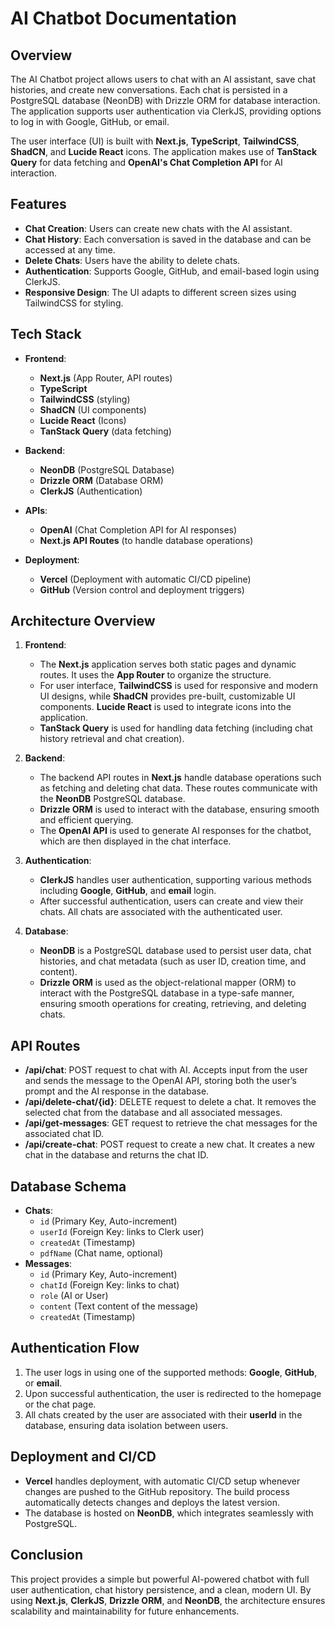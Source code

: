 # AI Chatbot Documentation

## Overview

The AI Chatbot project allows users to chat with an AI assistant, save chat histories, and create new conversations. Each chat is persisted in a PostgreSQL database (NeonDB) with Drizzle ORM for database interaction. The application supports user authentication via ClerkJS, providing options to log in with Google, GitHub, or email.

The user interface (UI) is built with **Next.js**, **TypeScript**, **TailwindCSS**, **ShadCN**, and **Lucide React** icons. The application makes use of **TanStack Query** for data fetching and **OpenAI's Chat Completion API** for AI interaction.

## Features

- **Chat Creation**: Users can create new chats with the AI assistant.
- **Chat History**: Each conversation is saved in the database and can be accessed at any time.
- **Delete Chats**: Users have the ability to delete chats.
- **Authentication**: Supports Google, GitHub, and email-based login using ClerkJS.
- **Responsive Design**: The UI adapts to different screen sizes using TailwindCSS for styling.

## Tech Stack

- **Frontend**:

  - **Next.js** (App Router, API routes)
  - **TypeScript**
  - **TailwindCSS** (styling)
  - **ShadCN** (UI components)
  - **Lucide React** (Icons)
  - **TanStack Query** (data fetching)

- **Backend**:

  - **NeonDB** (PostgreSQL Database)
  - **Drizzle ORM** (Database ORM)
  - **ClerkJS** (Authentication)

- **APIs**:

  - **OpenAI** (Chat Completion API for AI responses)
  - **Next.js API Routes** (to handle database operations)

- **Deployment**:
  - **Vercel** (Deployment with automatic CI/CD pipeline)
  - **GitHub** (Version control and deployment triggers)

## Architecture Overview

1. **Frontend**:

   - The **Next.js** application serves both static pages and dynamic routes. It uses the **App Router** to organize the structure.
   - For user interface, **TailwindCSS** is used for responsive and modern UI designs, while **ShadCN** provides pre-built, customizable UI components. **Lucide React** is used to integrate icons into the application.
   - **TanStack Query** is used for handling data fetching (including chat history retrieval and chat creation).

2. **Backend**:

   - The backend API routes in **Next.js** handle database operations such as fetching and deleting chat data. These routes communicate with the **NeonDB** PostgreSQL database.
   - **Drizzle ORM** is used to interact with the database, ensuring smooth and efficient querying.
   - The **OpenAI API** is used to generate AI responses for the chatbot, which are then displayed in the chat interface.

3. **Authentication**:

   - **ClerkJS** handles user authentication, supporting various methods including **Google**, **GitHub**, and **email** login.
   - After successful authentication, users can create and view their chats. All chats are associated with the authenticated user.

4. **Database**:
   - **NeonDB** is a PostgreSQL database used to persist user data, chat histories, and chat metadata (such as user ID, creation time, and content).
   - **Drizzle ORM** is used as the object-relational mapper (ORM) to interact with the PostgreSQL database in a type-safe manner, ensuring smooth operations for creating, retrieving, and deleting chats.

## API Routes

- **/api/chat**: POST request to chat with AI. Accepts input from the user and sends the message to the OpenAI API, storing both the user’s prompt and the AI response in the database.
- **/api/delete-chat/{id}**: DELETE request to delete a chat. It removes the selected chat from the database and all associated messages.
- **/api/get-messages**: GET request to retrieve the chat messages for the associated chat ID.
- **/api/create-chat**: POST request to create a new chat. It creates a new chat in the database and returns the chat ID.

## Database Schema

- **Chats**:
  - `id` (Primary Key, Auto-increment)
  - `userId` (Foreign Key: links to Clerk user)
  - `createdAt` (Timestamp)
  - `pdfName` (Chat name, optional)
- **Messages**:
  - `id` (Primary Key, Auto-increment)
  - `chatId` (Foreign Key: links to chat)
  - `role` (AI or User)
  - `content` (Text content of the message)
  - `createdAt` (Timestamp)

## Authentication Flow

1. The user logs in using one of the supported methods: **Google**, **GitHub**, or **email**.
2. Upon successful authentication, the user is redirected to the homepage or the chat page.
3. All chats created by the user are associated with their **userId** in the database, ensuring data isolation between users.

## Deployment and CI/CD

- **Vercel** handles deployment, with automatic CI/CD setup whenever changes are pushed to the GitHub repository. The build process automatically detects changes and deploys the latest version.
- The database is hosted on **NeonDB**, which integrates seamlessly with PostgreSQL.

## Conclusion

This project provides a simple but powerful AI-powered chatbot with full user authentication, chat history persistence, and a clean, modern UI. By using **Next.js**, **ClerkJS**, **Drizzle ORM**, and **NeonDB**, the architecture ensures scalability and maintainability for future enhancements.
